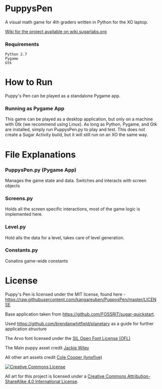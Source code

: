 PuppysPen
=========

A visual math game for 4th graders written in Python for the XO laptop.

[Wiki for the project available on wiki.sugarlabs.org](http://wiki.sugarlabs.org/go/Puppy%27s_Pen)

### Requirements
	Python 2.7
	Pygame
	Gtk

How to Run
=========

Puppy's Pen can be played as a standalone Pygame app.

### Running as Pygame App

This game can be played as a desktop application, but only on a machine with Gtk (we recommend using Linux). As long as Python, Pygame, and Gtk are installed, simply run PuppysPen.py to play and test. This does not create a Sugar Activity build, but it will still run on an XO the same way.


File Explanations
=================

### PuppysPen.py (Pygame App)
Manages the game state and data. Switches and interacts with screen objects

### Screens.py
Holds all the screen specific interactions, most of the game logic is implemented here.

### Level.py
Hold alls the data for a level, takes care of level generation.

### Constants.py
Conatins game-wide constants



License
=======

Puppy's Pen is licensed under the MIT license, found here -  https://raw.githubusercontent.com/kangareuben/PuppysPen/master/LICENSE

Base application taken from https://github.com/FOSSRIT/sugar-quickstart.

Used https://github.com/brendanwhitfield/planetary as a guide for further application structure

The Arvo font licensed under the [SIL Open Font License (OFL)](http://scripts.sil.org/cms/scripts/page.php?site_id=nrsi&id=OFL)

The Main puppy asset credit [Jackie Wiley](http://jlw6587.wix.com/portfolio)

All other art assets credit [Cole Cooper (lynxfive)](https://github.com/lynxfive)

[<img alt="Creative Commons License" style="border-width:0" src="https://i.creativecommons.org/l/by-sa/4.0/88x31.png" />](http://creativecommons.org/licenses/by-sa/4.0/")

All art for this project is licensed under a [Creative Commons Attribution-ShareAlike 4.0 International License](http://creativecommons.org/licenses/by-sa/4.0/).
